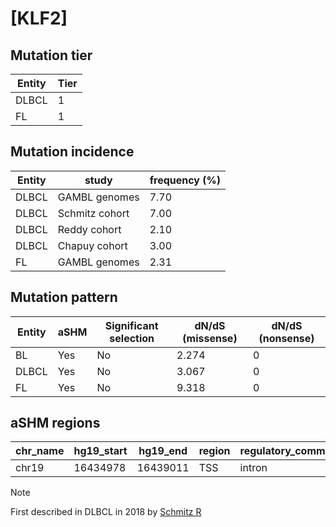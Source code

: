 # [KLF2]

## Mutation tier

|Entity|Tier|
|------|----|
|DLBCL |1   |
|FL    |1   |

## Mutation incidence

|Entity|study         |frequency (%)|
|------|--------------|-------------|
|DLBCL |GAMBL genomes |7.70         |
|DLBCL |Schmitz cohort|7.00         |
|DLBCL |Reddy cohort  |2.10         |
|DLBCL |Chapuy cohort |3.00         |
|FL    |GAMBL genomes |2.31         |

## Mutation pattern

|Entity|aSHM|Significant selection|dN/dS (missense)|dN/dS (nonsense)|
|------|----|---------------------|----------------|----------------|
|BL    |Yes |No                   |2.274           |0               |
|DLBCL |Yes |No                   |3.067           |0               |
|FL    |Yes |No                   |9.318           |0               |

## aSHM regions

|chr_name|hg19_start|hg19_end|region|regulatory_comment|
|--------|----------|--------|------|------------------|
|chr19   |16434978  |16439011|TSS   |intron            |

> [!NOTE]
> First described in DLBCL in 2018 by [Schmitz R](https://pubmed.ncbi.nlm.nih.gov/29641966)
